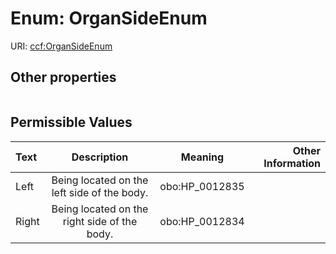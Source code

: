 
# Enum: OrganSideEnum




URI: [ccf:OrganSideEnum](http://purl.org/ccf/OrganSideEnum)


## Other properties

|  |  |  |
| --- | --- | --- |

## Permissible Values

| Text | Description | Meaning | Other Information |
| :--- | :---: | :---: | ---: |
| Left | Being located on the left side of the body. | obo:HP_0012835 |  |
| Right | Being located on the right side of the body. | obo:HP_0012834 |  |

